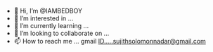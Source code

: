 - 👋 Hi, I’m @IAMBEDBOY
- 👀 I’m interested in ...
- 🌱 I’m currently learning ...
- 💞️ I’m looking to collaborate on ...
- 📫 How to reach me ...
gmail ID.....sujithsolomonnadar@gmail.com
<!---
IAMBEDBOY/IAMBEDBOY is a ✨ special ✨ repository because its `README.md` (this file) appears on your GitHub profile.
You can click the Preview link to take a look at your changes.
--->
